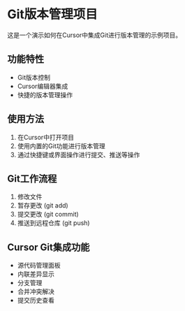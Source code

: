 # Git版本管理项目

这是一个演示如何在Cursor中集成Git进行版本管理的示例项目。

## 功能特性

- Git版本控制
- Cursor编辑器集成
- 快捷的版本管理操作

## 使用方法

1. 在Cursor中打开项目
2. 使用内置的Git功能进行版本管理
3. 通过快捷键或界面操作进行提交、推送等操作

## Git工作流程

1. 修改文件
2. 暂存更改 (git add)
3. 提交更改 (git commit)
4. 推送到远程仓库 (git push)

## Cursor Git集成功能

- 源代码管理面板
- 内联差异显示
- 分支管理
- 合并冲突解决
- 提交历史查看
